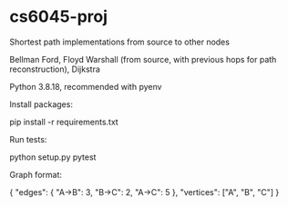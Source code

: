 # cs6045-proj

Shortest path implementations from source to other nodes

Bellman Ford, Floyd Warshall (from source, with previous hops for path reconstruction), Dijkstra

Python 3.8.18, recommended with pyenv

Install packages:

pip install -r requirements.txt

Run tests:

python setup.py pytest

Graph format:

{
  "edges": {
  "A->B": 3,
  "B->C": 2,
  "A->C": 5
  },
  "vertices": ["A", "B", "C"]
}